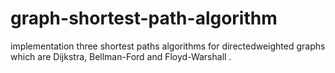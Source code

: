 # graph-shortest-path-algorithm
implementation three shortest paths algorithms for directedweighted graphs which are Dijkstra, Bellman-Ford and Floyd-Warshall .
